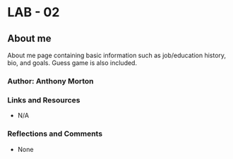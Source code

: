 # LAB - 02

## About me

About me page containing basic information such as job/education history, bio, and goals. Guess game is also included.

### Author: Anthony Morton

### Links and Resources
* N/A

### Reflections and Comments
* None

